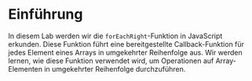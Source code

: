 # Einführung

In diesem Lab werden wir die `forEachRight`-Funktion in JavaScript erkunden. Diese Funktion führt eine bereitgestellte Callback-Funktion für jedes Element eines Arrays in umgekehrter Reihenfolge aus. Wir werden lernen, wie diese Funktion verwendet wird, um Operationen auf Array-Elementen in umgekehrter Reihenfolge durchzuführen.

